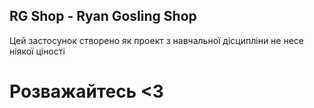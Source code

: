 ## RG Shop - Ryan Gosling Shop
Цей застосунок створено як проект з навчальної дісципліни
не несе ніякої ціності

# Розважайтесь <3
